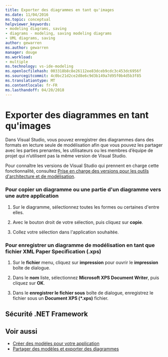 ```yaml
---
title: Exporter des diagrammes en tant qu'images
ms.date: 11/04/2016
ms.topic: conceptual
helpviewer_keywords:
- modeling diagrams, saving
- diagrams - modeling, saving modeling diagrams
- UML diagrams, saving
author: gewarren
ms.author: gewarren
manager: douge
ms.workload:
- multiple
ms.technology: vs-ide-modeling
ms.openlocfilehash: 003318b8c8e26112ee83dceb9cdc3c453dc6956f
ms.sourcegitcommit: 4c0bc21d2ce2d8e6c9d3b149a7d95f0b4d5b3f85
ms.translationtype: MT
ms.contentlocale: fr-FR
ms.lasthandoff: 04/20/2018
---
```

# <a name="export-diagrams-as-images"></a>Exporter des diagrammes en tant qu'images
Dans Visual Studio, vous pouvez enregistrer des diagrammes dans des formats en lecture seule de modélisation afin que vous pouvez les partager avec les parties prenantes, les utilisateurs ou les membres d’équipe de projet qui n’utilisent pas la même version de Visual Studio.

 Pour connaître les versions de Visual Studio qui prennent en charge cette fonctionnalité, consultez [Prise en charge des versions pour les outils d'architecture et de modélisation](../modeling/what-s-new-for-design-in-visual-studio.md#VersionSupport).

### <a name="to-copy-a-diagram-or-part-of-a-diagram-to-another-application"></a>Pour copier un diagramme ou une partie d'un diagramme vers une autre application

1.  Sur le diagramme, sélectionnez toutes les formes ou certaines d'entre elles.

2.  Avec le bouton droit de votre sélection, puis cliquez sur **copie**.

3.  Collez votre sélection dans l'application souhaitée.

### <a name="to-save-a-modeling-diagram-as-an-xml-paper-specification-xps-file"></a>Pour enregistrer un diagramme de modélisation en tant que fichier XML Paper Specification (.xps)

1.  Sur le **fichier** menu, cliquez sur **impression** pour ouvrir le **impression** boîte de dialogue.

2.  Dans le **nom** liste, sélectionnez **Microsoft XPS Document Writer**, puis cliquez sur **OK**.

3.  Dans le **enregistrer le fichier sous** boîte de dialogue, enregistrez le fichier sous un **Document XPS (\*.xps)** fichier.

## <a name="net-framework-security"></a>Sécurité .NET Framework

## <a name="see-also"></a>Voir aussi

- [Créer des modèles pour votre application](../modeling/create-models-for-your-app.md)
- [Partager des modèles et exporter des diagrammes](../modeling/share-models-and-exporting-diagrams.md)